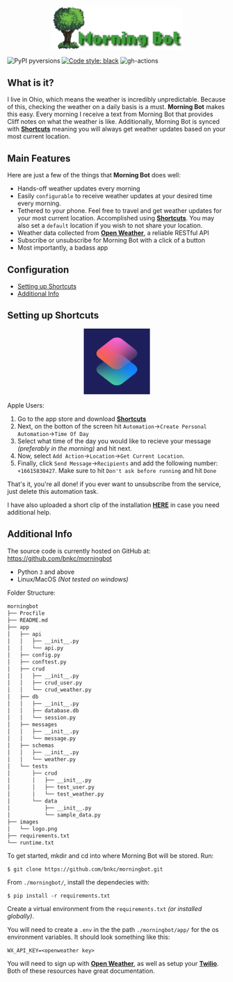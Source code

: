 <p align="center">
  <a href="https://github.com/bnkc/morningbot"><img alt="Morning Bot" src="https://github.com/bnkc/morningbot/blob/master/images/logo.png" width="60%"></a>
</p>


![PyPI pyversions](https://img.shields.io/pypi/pyversions/deadlink.svg?style=flat-square)
[![Code style: black](https://img.shields.io/badge/code%20style-black-000000.svg?style=flat-square)](https://github.com/psf/black)
![gh-actions](https://img.shields.io/github/workflow/status/nschloe/deadlink/ci?style=flat-square)

## What is it?

I live in Ohio, which means the weather is incredibly unpredictable. Because of this, checking the weather on a daily basis is a must. **Morning Bot** makes this easy. Every morning I receive a text from Morning Bot that provides Cliff notes on what the weather is like. Additionally, Morning Bot is synced with [**Shortcuts**](https://apps.apple.com/us/app/shortcuts/id915249334) meaning you will always get weather updates based on your most current location.

## Main Features
Here are just a few of the things that **Morning Bot** does well:

- Hands-off weather updates every morning
- Easily `configurable` to receive weather updates at your desired time every morning.
- Tethered to your phone. Feel free to travel and get weather updates for your most current location. Accomplished using [**Shortcuts**](https://apps.apple.com/us/app/shortcuts/id915249334). You may also set a `default` location if you wish to not share your location.
- Weather data collected from [**Open Weather**](https://openweathermap.org/), a reliable RESTful API
- Subscribe or unsubscribe for Morning Bot with a click of a button 
- Most importantly, a badass app
 
## Configuration

* [Setting up Shortcuts](#setting-up-shortcuts)
* [Additional Info](#additional-info)


## Setting up Shortcuts

<p align="center">
  <a href="https://apps.apple.com/us/app/shortcuts/id915249334"><img alt="Morning Bot" src="https://github.com/bnkc/morningbot/blob/master/images/shortcuts.png" width="30%"></a>
</p>

Apple Users:

1. Go to the app store and download [**Shortcuts**](https://apps.apple.com/us/app/shortcuts/id915249334)
2. Next, on the botton of the screen hit `Automation`->`Create Personal Automation`->`Time Of Day`
3. Select what time of the day you would like to recieve your message *(preferably in the morning)* and hit next.
4. Now, select `Add Action`->`Location`->`Get Current Location`.
5. Finally, click `Send Message`->`Recipients` and add the following number: `+16615830427`. Make sure to hit `Don't ask before running` and hit `Done`

That's it, you're all done! if you ever want to unsubscribe from the service, just delete this automation task.

I have also uploaded a short clip of the installation [**HERE**](https://www.youtube.com/shorts/ETcyUGUhfoQ) in case you need additional help.



## Additional Info

The source code is currently hosted on GitHub at:
https://github.com/bnkc/morningbot

- Python `3` and above
- Linux/MacOS *(Not tested on windows)*

Folder Structure:
```
morningbot
├── Procfile
├── README.md
├── app
│   ├── api
│   │   ├── __init__.py
│   │   └── api.py
│   ├── config.py
│   ├── conftest.py
│   ├── crud
│   │   ├── __init__.py
│   │   ├── crud_user.py
│   │   └── crud_weather.py
│   ├── db
│   │   ├── __init__.py
│   │   ├── database.db
│   │   └── session.py
│   ├── messages
│   │   ├── __init__.py
│   │   └── message.py
│   ├── schemas
│   │   ├── __init__.py
│   │   └── weather.py
│   └── tests
│       ├── crud
│       │   ├── __init__.py
│       │   ├── test_user.py
│       │   └── test_weather.py
│       └── data
│           ├── __init__.py
│           └── sample_data.py
├── images
│   └── logo.png
├── requirements.txt
└── runtime.txt
```

To get started, mkdir and cd into where Morning Bot will be stored.
Run:

```console
$ git clone https://github.com/bnkc/morningbot.git
```
From `./morningbot/`, install the dependecies with:

```console
$ pip install -r requirements.txt
```
Create a virtual environment from the `requirements.txt` *(or installed globally)*.

You will need to create a `.env` in the the path `./morningbot/app/` for the os environment variables. It should look something like this:

```
WX_API_KEY=<openweather key>
```
You will need to sign up with [**Open Weather**](https://openweathermap.org/), as well as setup your [**Twilio**](https://www.twilio.com/).
Both of these resources have great documentation.


